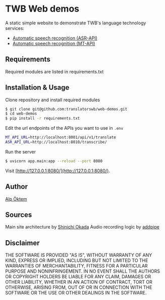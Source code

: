 # TWB Web demos

A static simple website to demonstrate TWB's language technology services:

- [Automatic speech recognition (ASR-API)](https://github.com/translatorswb/ASR-API)
- [Automatic speech recognition (MT-API)](https://github.com/translatorswb/TWB-MT-fastapi)

## Requirements

Required modules are listed in requirements.txt

## Installation & Usage

Clone repository and install required modules
```bash
$ git clone git@github.com:translatorswb/web-demos.git
$ cd web-demos
$ pip install -r requirements.txt
```

Edit the url endpoints of the APIs you want to use in `.env`

```bash
MT_API_URL=http://localhost:8001/api/v1/translate
ASR_API_URL=http://localhost:8010/transcribe/
```

Run the server

```bash
$ uvicorn app.main:app --reload --port 8080
```

Visit [http://127.0.0.1:8080/](http://127.0.0.1:8080/).

## Author

[Alp Öktem](https://alpoktem.github.io)

## Sources
Main site architecture by [Shinichi Okada](https://github.com/shinokada/fastapi-web-starter) 
Audio recording logic by [addpipe](https://github.com/addpipe/simple-web-audio-recorder-demo)

## Disclaimer

THE SOFTWARE IS PROVIDED "AS IS", WITHOUT WARRANTY OF ANY KIND, EXPRESS OR IMPLIED, INCLUDING BUT NOT LIMITED TO THE WARRANTIES OF MERCHANTABILITY, FITNESS FOR A PARTICULAR PURPOSE AND NONINFRINGEMENT. IN NO EVENT SHALL THE AUTHORS OR COPYRIGHT HOLDERS BE LIABLE FOR ANY CLAIM, DAMAGES OR OTHER LIABILITY, WHETHER IN AN ACTION OF CONTRACT, TORT OR OTHERWISE, ARISING FROM, OUT OF OR IN CONNECTION WITH THE SOFTWARE OR THE USE OR OTHER DEALINGS IN THE SOFTWARE.
